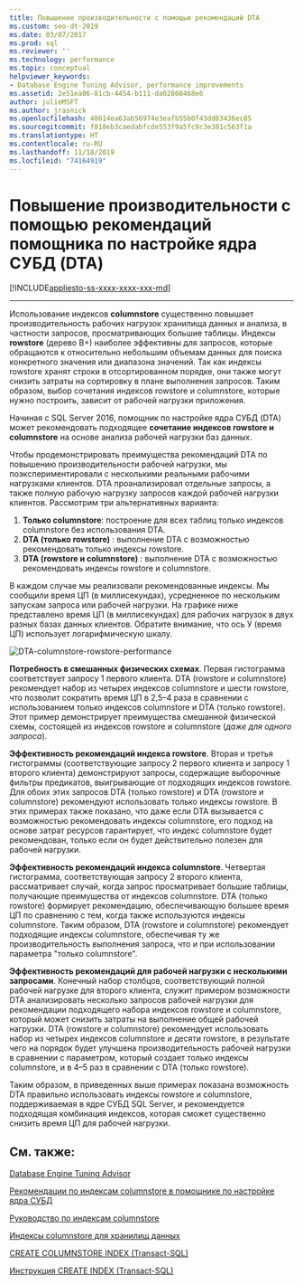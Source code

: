 ```yaml
---
title: Повышение производительности с помощью рекомендаций DTA
ms.custom: seo-dt-2019
ms.date: 03/07/2017
ms.prod: sql
ms.reviewer: ''
ms.technology: performance
ms.topic: conceptual
helpviewer_keywords:
- Database Engine Tuning Advisor, performance improvements
ms.assetid: 2e51ea06-81cb-4454-b111-da02808468e6
author: julieMSFT
ms.author: jrasnick
ms.openlocfilehash: 48614ea63ab56974e3eafb55b0f43dd83436ec85
ms.sourcegitcommit: f018eb3caedabfcde553f9a5fc9c3e381c563f1a
ms.translationtype: HT
ms.contentlocale: ru-RU
ms.lasthandoff: 11/18/2019
ms.locfileid: "74164919"
---
```

# <a name="performance-improvements-using-database-engine-tuning-advisor-dta-recommendations"></a>Повышение производительности с помощью рекомендаций помощника по настройке ядра СУБД (DTA)
[!INCLUDE[appliesto-ss-xxxx-xxxx-xxx-md](../../includes/appliesto-ss-xxxx-xxxx-xxx-md.md)]


---
Использование индексов **columnstore** существенно повышает производительность рабочих нагрузок хранилища данных и анализа, в частности запросов, просматривающих большие таблицы. Индексы **rowstore** (дерево B+) наиболее эффективны для запросов, которые обращаются к относительно небольшим объемам данных для поиска конкретного значения или диапазона значений. Так как индексы rowstore хранят строки в отсортированном порядке, они также могут снизить затраты на сортировку в плане выполнения запросов. Таким образом, выбор сочетания индексов rowstore и columnstore, которые нужно построить, зависит от рабочей нагрузки приложения.

Начиная с SQL Server 2016, помощник по настройке ядра СУБД (DTA) может рекомендовать подходящее **сочетание индексов rowstore и columnstore** на основе анализа рабочей нагрузки баз данных. 

Чтобы продемонстрировать преимущества рекомендаций DTA по повышению производительности рабочей нагрузки, мы поэкспериментировали с несколькими реальными рабочими нагрузками клиентов. DTA проанализировал отдельные запросы, а также полную рабочую нагрузку запросов каждой рабочей нагрузки клиентов. Рассмотрим три альтернативных варианта:
  
  1. **Только columnstore**: построение для всех таблиц только индексов columnstore без использования DTA. 
  2. **DTA (только rowstore)** : выполнение DTA с возможностью рекомендовать только индексы rowstore.
  3. **DTA (rowstore и columnstore)** : выполнение DTA с возможностью рекомендовать индексы rowstore и columnstore.  
   
В каждом случае мы реализовали рекомендованные индексы. Мы сообщили время ЦП (в миллисекундах), усредненное по нескольким запускам запроса или рабочей нагрузки. На графике ниже представлено время ЦП (в миллисекундах) для рабочих нагрузок в двух разных базах данных клиентов. Обратите внимание, что ось У (время ЦП) использует логарифмическую шкалу.   


![DTA-columnstore-rowstore-performance](../../relational-databases/performance/media/dta-columnstore-rowstore-performance.gif)



**Потребность в смешанных физических схемах**. Первая гистограмма соответствует запросу 1 первого клиента. DTA (rowstore и columnstore) рекомендует набор из четырех индексов columnstore и шести rowstore, что позволит сократить время ЦП в 2,5–4 раза в сравнении с использованием только индексов columnstore и DTA (только rowstore). Этот пример демонстрирует преимущества смешанной физической схемы, состоящей из индексов rowstore и columnstore (*даже для одного запроса*). 

**Эффективность рекомендаций индекса rowstore**. Вторая и третья гистограммы (соответствующие запросу 2 первого клиента и запросу 1 второго клиента) демонстрируют запросы, содержащие выборочные фильтры предикатов, выигрывающие от подходящих индексов rowstore. Для обоих этих запросов DTA (только rowstore) и DTA (rowstore и columnstore) рекомендуют использовать только индексы rowstore. В этих примерах также показано, что даже если DTA вызывается с возможностью рекомендовать индексы columnstore, его подход на основе затрат ресурсов гарантирует, что индекс columnstore будет рекомендован, только если он будет действительно полезен для рабочей нагрузки.

**Эффективность рекомендаций индекса columnstore**. Четвертая гистограмма, соответствующая запросу 2 второго клиента, рассматривает случай, когда запрос просматривает большие таблицы, получающие преимущества от индексов columnstore. DTA (только rowstore) формирует рекомендацию, обеспечивающую большее время ЦП по сравнению с тем, когда также используются индексы columnstore. Таким образом, DTA (rowstore и columnstore) рекомендует подходящие индексы columnstore, обеспечивая ту же производительность выполнения запроса, что и при использовании параметра "только columnstore".

**Эффективность рекомендаций для рабочей нагрузки с несколькими запросами**. Конечный набор столбцов, соответствующий полной рабочей нагрузке для второго клиента, служит примером возможности DTA анализировать несколько запросов рабочей нагрузки для рекомендации подходящего набора индексов rowstore и columnstore, который может снизить затраты на выполнение общей рабочей нагрузки. DTA (rowstore и columnstore) рекомендует использовать набор из четырех индексов columnstore и десяти rowstore, в результате чего на порядок будет улучшена производительность рабочей нагрузки в сравнении с параметром, который создает только индексы columnstore, и в 4–5 раз в сравнении с DTA (только rowstore).

Таким образом, в приведенных выше примерах показана возможность DTA правильно использовать индексы rowstore и columnstore, поддерживаемая в ядре СУБД SQL Server, и рекомендуется подходящая комбинация индексов, которая сможет существенно снизить время ЦП для рабочей нагрузки. 

<a name="see-also"></a>См. также:
---
[Database Engine Tuning Advisor](../../relational-databases/performance/database-engine-tuning-advisor.md)

[Рекомендации по индексам сolumnstore в помощнике по настройке ядра СУБД](../../relational-databases/performance/columnstore-index-recommendations-in-database-engine-tuning-advisor-dta.md)

[Руководство по индексам columnstore](~/relational-databases/indexes/columnstore-indexes-overview.md)

[Индексы сolumnstore для хранилищ данных](~/relational-databases/indexes/columnstore-indexes-data-warehouse.md)

[CREATE COLUMNSTORE INDEX (Transact-SQL)](../../t-sql/statements/create-columnstore-index-transact-sql.md)

[Инструкция CREATE INDEX (Transact-SQL)](../../t-sql/statements/create-index-transact-sql.md)



